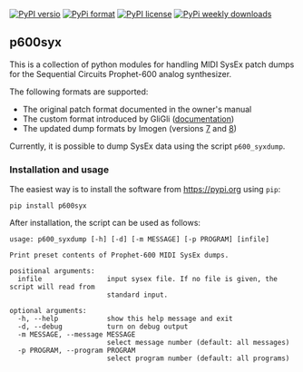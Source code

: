 [![PyPI versio](https://img.shields.io/pypi/v/p600syx)](https://pypi.org/project/p600syx/)
[![PyPi format](https://img.shields.io/pypi/format/p600syx)](https://pypi.org/project/p600syx/)
[![PyPI license](https://img.shields.io/pypi/l/p600syx)](https://pypi.org/project/p600syx/)
[![PyPi weekly downloads](https://img.shields.io/pypi/dw/p600syx)](https://pypi.org/project/p600syx/)

## p600syx

This is a collection of python modules for handling MIDI SysEx patch
dumps for the Sequential Circuits Prophet-600 analog synthesizer.

The following formats are supported:

* The original patch format documented in the owner's manual
* The custom format introduced by GliGli ([documentation](https://github.com/gligli/p600fw/blob/master/documentation/sysex_format.ods))
* The updated dump formats by Imogen (versions
  [7](https://github.com/image-et-son/p600fw/blob/master/syxmgmt/storage_7.spec)
  and
  [8](https://github.com/image-et-son/p600fw/blob/master/syxmgmt/storage_8.spec))

Currently, it is possible to dump SysEx data using the script `p600_syxdump`.

### Installation and usage

The easiest way is to install the software from https://pypi.org using `pip`:

```
pip install p600syx
```

After installation, the script can be used as follows:

```
usage: p600_syxdump [-h] [-d] [-m MESSAGE] [-p PROGRAM] [infile]

Print preset contents of Prophet-600 MIDI SysEx dumps.

positional arguments:
  infile                input sysex file. If no file is given, the script will read from
                        standard input.

optional arguments:
  -h, --help            show this help message and exit
  -d, --debug           turn on debug output
  -m MESSAGE, --message MESSAGE
                        select message number (default: all messages)
  -p PROGRAM, --program PROGRAM
                        select program number (default: all programs)
```
